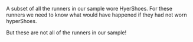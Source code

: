 A subset of all the runners in our sample wore HyerShoes. For these runners we need to know what would have happened if they had not worn hyperShoes.

But these are not all of the runners in our sample!


